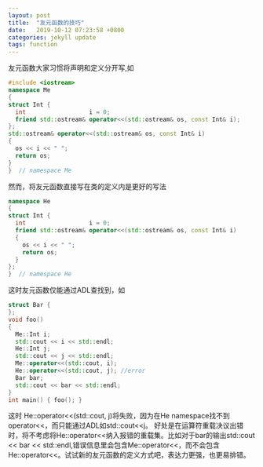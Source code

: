 ```yaml
---
layout: post
title:  "友元函数的技巧"
date:   2019-10-12 07:23:58 +0800
categories: jekyll update
tags: function
---
```

友元函数大家习惯将声明和定义分开写,如
```cpp
#include <iostream>
namespace Me
{
struct Int {
  int                  i = 0;
  friend std::ostream& operator<<(std::ostream& os, const Int& i);
};
std::ostream& operator<<(std::ostream& os, const Int& i)
{
  os << i << " ";
  return os;
}
}  // namespace Me
```
然而，将友元函数直接写在类的定义内是更好的写法
```cpp
namespace He
{
struct Int {
  int                  i = 0;
  friend std::ostream& operator<<(std::ostream& os, const Int& i)
  {
    os << i << " ";
    return os;
  }
};
}  // namespace He
```
这时友元函数仅能通过ADL查找到，如
```c++
struct Bar {
};
void foo()
{
  Me::Int i;
  std::cout << i << std::endl;
  He::Int j;
  std::cout << j << std::endl;
  Me::operator<<(std::cout, i);
  He::operator<<(std::cout, j); //error
  Bar bar;
  std::cout << bar << std::endl;
}
int main() { foo(); }
```
这时 He::operator<<(std::cout, j)将失败，因为在He namespace找不到 operator<<，而只能通过ADL如std::cout<<j。
好处是在运算符重载决议出错时，将不考虑将He::operator<<纳入报错的重载集。比如对于bar的输出std::cout << bar << std::endl,错误信息里会包含Me::operator<<，而不会包含 He::operator<<。试试新的友元函数的定义方式吧，表达力更强，也更易排错。
